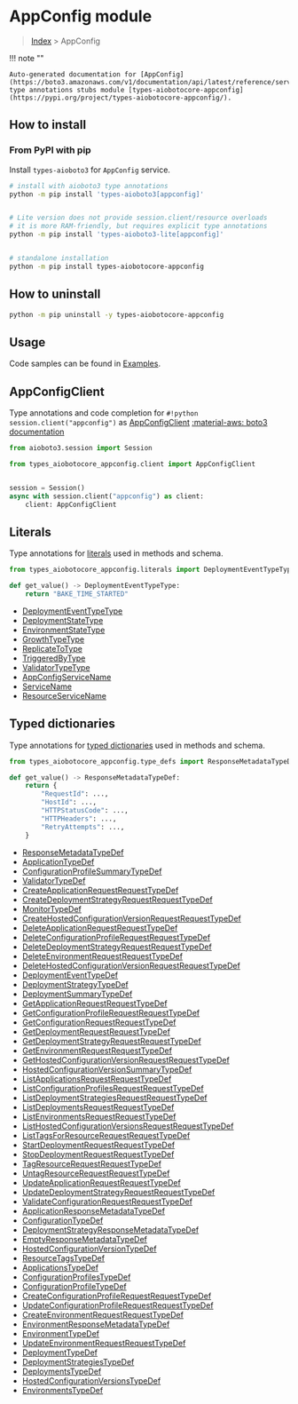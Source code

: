 # AppConfig module

> [Index](../README.md) > AppConfig


!!! note ""

    Auto-generated documentation for [AppConfig](https://boto3.amazonaws.com/v1/documentation/api/latest/reference/services/appconfig.html#AppConfig)
    type annotations stubs module [types-aiobotocore-appconfig](https://pypi.org/project/types-aiobotocore-appconfig/).

## How to install



### From PyPI with pip

Install `types-aioboto3` for `AppConfig` service.

```bash
# install with aioboto3 type annotations
python -m pip install 'types-aioboto3[appconfig]'


# Lite version does not provide session.client/resource overloads
# it is more RAM-friendly, but requires explicit type annotations
python -m pip install 'types-aioboto3-lite[appconfig]'


# standalone installation
python -m pip install types-aiobotocore-appconfig
```



## How to uninstall

```bash
python -m pip uninstall -y types-aiobotocore-appconfig
```

## Usage

Code samples can be found in [Examples](./usage.md).

## AppConfigClient

Type annotations and code completion for  `#!python session.client("appconfig")` as [AppConfigClient](./client.md)
[:material-aws: boto3 documentation](https://boto3.amazonaws.com/v1/documentation/api/latest/reference/services/appconfig.html#AppConfig.Client)

```python title="Usage example"
from aioboto3.session import Session

from types_aiobotocore_appconfig.client import AppConfigClient


session = Session()
async with session.client("appconfig") as client:
    client: AppConfigClient
```








## Literals

Type annotations for [literals](./literals.md) used in methods and schema.

```python title="Usage example"
from types_aiobotocore_appconfig.literals import DeploymentEventTypeType

def get_value() -> DeploymentEventTypeType:
    return "BAKE_TIME_STARTED"
```

- [DeploymentEventTypeType](./literals.md#deploymenteventtypetype)
- [DeploymentStateType](./literals.md#deploymentstatetype)
- [EnvironmentStateType](./literals.md#environmentstatetype)
- [GrowthTypeType](./literals.md#growthtypetype)
- [ReplicateToType](./literals.md#replicatetotype)
- [TriggeredByType](./literals.md#triggeredbytype)
- [ValidatorTypeType](./literals.md#validatortypetype)
- [AppConfigServiceName](./literals.md#appconfigservicename)
- [ServiceName](./literals.md#servicename)
- [ResourceServiceName](./literals.md#resourceservicename)




## Typed dictionaries

Type annotations for [typed dictionaries](./type_defs.md) used in methods and schema.

```python title="Usage example"
from types_aiobotocore_appconfig.type_defs import ResponseMetadataTypeDef

def get_value() -> ResponseMetadataTypeDef:
    return {
        "RequestId": ...,
        "HostId": ...,
        "HTTPStatusCode": ...,
        "HTTPHeaders": ...,
        "RetryAttempts": ...,
    }
```

- [ResponseMetadataTypeDef](./type_defs.md#responsemetadatatypedef)
- [ApplicationTypeDef](./type_defs.md#applicationtypedef)
- [ConfigurationProfileSummaryTypeDef](./type_defs.md#configurationprofilesummarytypedef)
- [ValidatorTypeDef](./type_defs.md#validatortypedef)
- [CreateApplicationRequestRequestTypeDef](./type_defs.md#createapplicationrequestrequesttypedef)
- [CreateDeploymentStrategyRequestRequestTypeDef](./type_defs.md#createdeploymentstrategyrequestrequesttypedef)
- [MonitorTypeDef](./type_defs.md#monitortypedef)
- [CreateHostedConfigurationVersionRequestRequestTypeDef](./type_defs.md#createhostedconfigurationversionrequestrequesttypedef)
- [DeleteApplicationRequestRequestTypeDef](./type_defs.md#deleteapplicationrequestrequesttypedef)
- [DeleteConfigurationProfileRequestRequestTypeDef](./type_defs.md#deleteconfigurationprofilerequestrequesttypedef)
- [DeleteDeploymentStrategyRequestRequestTypeDef](./type_defs.md#deletedeploymentstrategyrequestrequesttypedef)
- [DeleteEnvironmentRequestRequestTypeDef](./type_defs.md#deleteenvironmentrequestrequesttypedef)
- [DeleteHostedConfigurationVersionRequestRequestTypeDef](./type_defs.md#deletehostedconfigurationversionrequestrequesttypedef)
- [DeploymentEventTypeDef](./type_defs.md#deploymenteventtypedef)
- [DeploymentStrategyTypeDef](./type_defs.md#deploymentstrategytypedef)
- [DeploymentSummaryTypeDef](./type_defs.md#deploymentsummarytypedef)
- [GetApplicationRequestRequestTypeDef](./type_defs.md#getapplicationrequestrequesttypedef)
- [GetConfigurationProfileRequestRequestTypeDef](./type_defs.md#getconfigurationprofilerequestrequesttypedef)
- [GetConfigurationRequestRequestTypeDef](./type_defs.md#getconfigurationrequestrequesttypedef)
- [GetDeploymentRequestRequestTypeDef](./type_defs.md#getdeploymentrequestrequesttypedef)
- [GetDeploymentStrategyRequestRequestTypeDef](./type_defs.md#getdeploymentstrategyrequestrequesttypedef)
- [GetEnvironmentRequestRequestTypeDef](./type_defs.md#getenvironmentrequestrequesttypedef)
- [GetHostedConfigurationVersionRequestRequestTypeDef](./type_defs.md#gethostedconfigurationversionrequestrequesttypedef)
- [HostedConfigurationVersionSummaryTypeDef](./type_defs.md#hostedconfigurationversionsummarytypedef)
- [ListApplicationsRequestRequestTypeDef](./type_defs.md#listapplicationsrequestrequesttypedef)
- [ListConfigurationProfilesRequestRequestTypeDef](./type_defs.md#listconfigurationprofilesrequestrequesttypedef)
- [ListDeploymentStrategiesRequestRequestTypeDef](./type_defs.md#listdeploymentstrategiesrequestrequesttypedef)
- [ListDeploymentsRequestRequestTypeDef](./type_defs.md#listdeploymentsrequestrequesttypedef)
- [ListEnvironmentsRequestRequestTypeDef](./type_defs.md#listenvironmentsrequestrequesttypedef)
- [ListHostedConfigurationVersionsRequestRequestTypeDef](./type_defs.md#listhostedconfigurationversionsrequestrequesttypedef)
- [ListTagsForResourceRequestRequestTypeDef](./type_defs.md#listtagsforresourcerequestrequesttypedef)
- [StartDeploymentRequestRequestTypeDef](./type_defs.md#startdeploymentrequestrequesttypedef)
- [StopDeploymentRequestRequestTypeDef](./type_defs.md#stopdeploymentrequestrequesttypedef)
- [TagResourceRequestRequestTypeDef](./type_defs.md#tagresourcerequestrequesttypedef)
- [UntagResourceRequestRequestTypeDef](./type_defs.md#untagresourcerequestrequesttypedef)
- [UpdateApplicationRequestRequestTypeDef](./type_defs.md#updateapplicationrequestrequesttypedef)
- [UpdateDeploymentStrategyRequestRequestTypeDef](./type_defs.md#updatedeploymentstrategyrequestrequesttypedef)
- [ValidateConfigurationRequestRequestTypeDef](./type_defs.md#validateconfigurationrequestrequesttypedef)
- [ApplicationResponseMetadataTypeDef](./type_defs.md#applicationresponsemetadatatypedef)
- [ConfigurationTypeDef](./type_defs.md#configurationtypedef)
- [DeploymentStrategyResponseMetadataTypeDef](./type_defs.md#deploymentstrategyresponsemetadatatypedef)
- [EmptyResponseMetadataTypeDef](./type_defs.md#emptyresponsemetadatatypedef)
- [HostedConfigurationVersionTypeDef](./type_defs.md#hostedconfigurationversiontypedef)
- [ResourceTagsTypeDef](./type_defs.md#resourcetagstypedef)
- [ApplicationsTypeDef](./type_defs.md#applicationstypedef)
- [ConfigurationProfilesTypeDef](./type_defs.md#configurationprofilestypedef)
- [ConfigurationProfileTypeDef](./type_defs.md#configurationprofiletypedef)
- [CreateConfigurationProfileRequestRequestTypeDef](./type_defs.md#createconfigurationprofilerequestrequesttypedef)
- [UpdateConfigurationProfileRequestRequestTypeDef](./type_defs.md#updateconfigurationprofilerequestrequesttypedef)
- [CreateEnvironmentRequestRequestTypeDef](./type_defs.md#createenvironmentrequestrequesttypedef)
- [EnvironmentResponseMetadataTypeDef](./type_defs.md#environmentresponsemetadatatypedef)
- [EnvironmentTypeDef](./type_defs.md#environmenttypedef)
- [UpdateEnvironmentRequestRequestTypeDef](./type_defs.md#updateenvironmentrequestrequesttypedef)
- [DeploymentTypeDef](./type_defs.md#deploymenttypedef)
- [DeploymentStrategiesTypeDef](./type_defs.md#deploymentstrategiestypedef)
- [DeploymentsTypeDef](./type_defs.md#deploymentstypedef)
- [HostedConfigurationVersionsTypeDef](./type_defs.md#hostedconfigurationversionstypedef)
- [EnvironmentsTypeDef](./type_defs.md#environmentstypedef)

